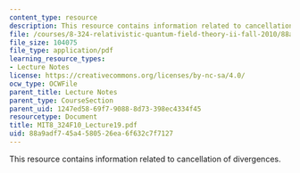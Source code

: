 ```yaml
---
content_type: resource
description: This resource contains information related to cancellation of divergences.
file: /courses/8-324-relativistic-quantum-field-theory-ii-fall-2010/88a9adf745a4580526ea6f632c7f7127_MIT8_324F10_Lecture19.pdf
file_size: 104075
file_type: application/pdf
learning_resource_types:
- Lecture Notes
license: https://creativecommons.org/licenses/by-nc-sa/4.0/
ocw_type: OCWFile
parent_title: Lecture Notes
parent_type: CourseSection
parent_uid: 1247ed58-69f7-9088-8d73-398ec4334f45
resourcetype: Document
title: MIT8_324F10_Lecture19.pdf
uid: 88a9adf7-45a4-5805-26ea-6f632c7f7127
---
```

This resource contains information related to cancellation of divergences.